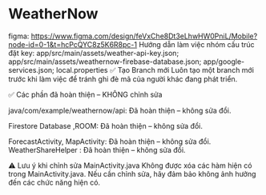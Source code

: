 # WeatherNow
figma:         https://www.figma.com/design/feVxChe8Dt3eLhwHW0PniL/Mobile?node-id=0-1&t=hcPcQYC8z5K6R8pc-1
Hướng dẫn làm việc nhóm
cấu trúc đặt key: app/src/main/assets/weather-api-key.json;
                  app/src/main/assets/weathernow-firebase-database.json;
                  app/google-services.json;
                  local.properties
✅ Tạo Branch mới
Luôn tạo một branch mới trước khi làm việc để tránh ghi đè mã của người khác đang phát triển.

✅ Các phần đã hoàn thiện – KHÔNG chỉnh sửa

java/com/example/weathernow/api: Đã hoàn thiện – không sửa đổi.

Firestore Database ,ROOM: Đã hoàn thiện – không sửa đổi.

ForecastActivity, MapActivity: Đã hoàn thiện – không sửa đổi.
WeatherShareHelper : Đã hoàn thiện – không sửa đổi.


⚠️ Lưu ý khi chỉnh sửa MainActivity.java
Không được xóa các hàm hiện có trong MainActivity.java. Nếu cần chỉnh sửa, hãy đảm bảo không ảnh hưởng đến các chức năng hiện có.



